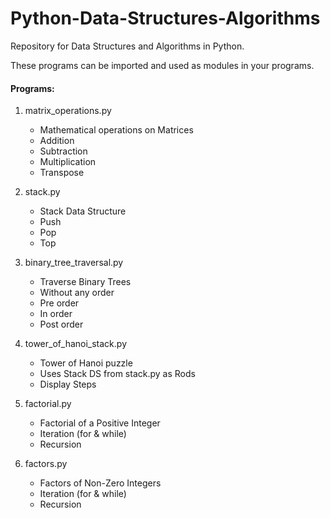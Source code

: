 # Python-Data-Structures-Algorithms

Repository for Data Structures and Algorithms in Python.

These programs can be imported and used as modules in your programs.

#### Programs:

1. matrix_operations.py
    - Mathematical operations on Matrices
    - Addition
    - Subtraction
    - Multiplication
    - Transpose

2. stack.py
    - Stack Data Structure
    - Push
    - Pop
    - Top

3. binary_tree_traversal.py
    - Traverse Binary Trees
    - Without any order
    - Pre order
    - In order
    - Post order

4. tower_of_hanoi_stack.py
    - Tower of Hanoi puzzle
    - Uses Stack DS from stack.py as Rods
    - Display Steps

5. factorial.py
    - Factorial of a Positive Integer
    - Iteration (for & while)
    - Recursion

6. factors.py
    - Factors of Non-Zero Integers
    - Iteration (for & while)
    - Recursion
